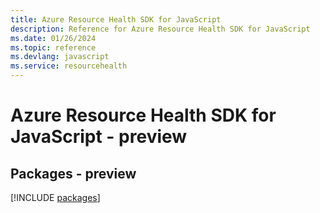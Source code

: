 ```yaml
---
title: Azure Resource Health SDK for JavaScript
description: Reference for Azure Resource Health SDK for JavaScript
ms.date: 01/26/2024
ms.topic: reference
ms.devlang: javascript
ms.service: resourcehealth
---
```

# Azure Resource Health SDK for JavaScript - preview
## Packages - preview
[!INCLUDE [packages](resource-health-index.md)]